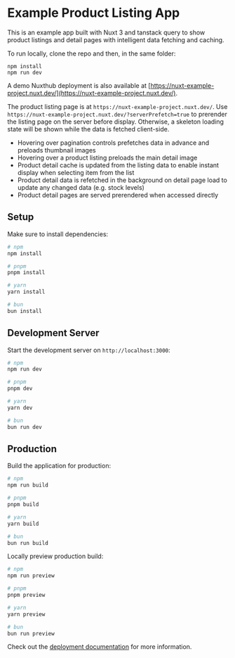 # Example Product Listing App

This is an example app built with Nuxt 3 and tanstack query to show product listings and detail pages with intelligent data fetching and caching.

To run locally, clone the repo and then, in the same folder:

```
npm install
npm run dev
```

A demo Nuxthub deployment is also available at [https://nuxt-example-project.nuxt.dev/](https://nuxt-example-project.nuxt.dev/).

The product listing page is at `https://nuxt-example-project.nuxt.dev/`. Use `https://nuxt-example-project.nuxt.dev/?serverPrefetch=true` to prerender the listing page on the server before display. Otherwise, a skeleton loading state will be shown while the data is fetched client-side.

- Hovering over pagination controls prefetches data in advance and preloads thumbnail images
- Hovering over a product listing preloads the main detail image
- Product detail cache is updated from the listing data to enable instant display when selecting item from the list
- Product detail data is refetched in the background on detail page load to update any changed data (e.g. stock levels)
- Product detail pages are served prerendered when accessed directly

## Setup

Make sure to install dependencies:

```bash
# npm
npm install

# pnpm
pnpm install

# yarn
yarn install

# bun
bun install
```

## Development Server

Start the development server on `http://localhost:3000`:

```bash
# npm
npm run dev

# pnpm
pnpm dev

# yarn
yarn dev

# bun
bun run dev
```

## Production

Build the application for production:

```bash
# npm
npm run build

# pnpm
pnpm build

# yarn
yarn build

# bun
bun run build
```

Locally preview production build:

```bash
# npm
npm run preview

# pnpm
pnpm preview

# yarn
yarn preview

# bun
bun run preview
```

Check out the [deployment documentation](https://nuxt.com/docs/getting-started/deployment) for more information.
